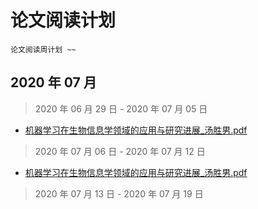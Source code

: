 # 论文阅读计划

`论文阅读周计划 ~~`

## 2020 年 07 月

> 2020 年 06 月 29 日 - 2020 年 07 月 05 日

* [机器学习在生物信息学领域的应用与研究进展_汤胜男.pdf](https://wugenqiang.github.io/papers-documents-read/pdf.js/web/viewer.html?file=../../机器学习/机器学习在生物信息学领域的应用与研究进展_汤胜男.pdf)

> 2020 年 07 月 06 日 - 2020 年 07 月 12 日

* [机器学习在生物信息学领域的应用与研究进展_汤胜男.pdf](https://wugenqiang.github.io/papers-documents-read/pdf.js/web/viewer.html?file=../../机器学习/机器学习在生物信息学领域的应用与研究进展_汤胜男.pdf)

> 2020 年 07 月 13 日 - 2020 年 07 月 19 日